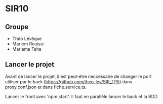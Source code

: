 # SIR10

## Groupe
- Théo Lévêque
- Mariem Rouissi
- Mariama Taha

## Lancer le projet
Avant de lancer le projet, il est peut-être neccessaire de changer le port utiliser par le back (https://github.com/theo-lev/SIR_TP5) dans proxy.conf.json et dans fiche.service.ts.

Lancer le front avec 'npm start'. Il faut en parallèle lancer le back et la BDD.
